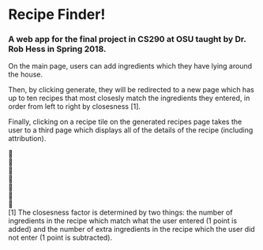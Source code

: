 # Recipe Finder! 

### A web app for the final project in CS290 at OSU taught by Dr. Rob Hess in Spring 2018. 

On the main page, users can add ingredients which they have lying around the house. 

Then, by clicking generate, they will be redirected to a new page which has up to ten recipes that most closesly match the ingredients they entered, in order from left to right by closesness [1]. 

Finally, clicking on a recipe tile on the generated recipes page takes the user to a third page which displays all of the details of the recipe (including attribution).

:spaghetti:       <br>
:pizza:           <br>
:ramen:           <br> 
:fork_and_knife:  <br> 
:sushi:           <br> 
:bread:           <br> 
:hamburger:       <br>
[1] The closesness factor is determined by two things: the number of ingredients in the recipe which match what the user entered (1 point is added) and the number of extra ingredients in the recipe which the user did not enter (1 point is subtracted). 

